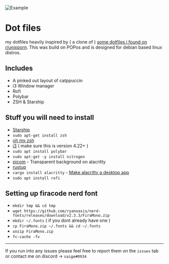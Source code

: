 ![Example](https://cdn.discordapp.com/attachments/974990596030758922/1069325890967834724/image.png)

# Dot files

my dotfiles heavily inspired by ( a clone of ) [some dotfiles i found on r/unixporn](https://www.reddit.com/r/unixporn/comments/108amd2/i3gaps_eimiko_on_lesbian_debian_linux/). This was build on POPos and is designed for debian based linux distros.

## Includes

- A pinked out layout of catppuccin
- i3 Window manager
- Rofi 
- Polybar
- ZSH & Starship


## Stuff you will need to install

- [Starship](https://starship.rs/guide/#%F0%9F%9A%80-installation) 
- `sudo apt-get install zsh`
- [oh my zsh](https://ohmyz.sh/)
- [i3](https://i3wm.org/docs/repositories.html) ( make sure this is version 4.22+ )
- `sudo apt install polybar`
- `sudo apt-get -y install nitrogen`
- [picom](https://github.com/yshui/picom) - Transparent background on alacritty
- [rustup](https://rustup.rs/)
- `cargo install alacritty` - [Make alacritty a desktop app](https://github.com/alacritty/alacritty/blob/master/INSTALL.md#post-build)
- `sudo apt install rofi`


## Setting up firacode nerd font

- `mkdir tmp && cd tmp`
- `wget https://github.com/ryanoasis/nerd-fonts/releases/download/v2.3.3/FiraMono.zip` 
- `mkdir ~/.fonts` ( if you dont already have one )
- `cp FiraMono.zip ~/.fonts && cd ~/.fonts`
- `unzip FiraMono.zip`
- `fc-cache -fv`


---

If you run into any issues please feel free to report them on the `issues` tab or contact me on discord -> `saige#0934`
